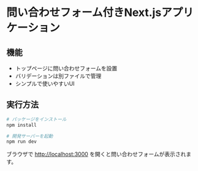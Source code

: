 # 問い合わせフォーム付きNext.jsアプリケーション

## 機能
- トップページに問い合わせフォームを設置
- バリデーションは別ファイルで管理
- シンプルで使いやすいUI

## 実行方法

```bash
# パッケージをインストール
npm install

# 開発サーバーを起動
npm run dev
```

ブラウザで [http://localhost:3000](http://localhost:3000) を開くと問い合わせフォームが表示されます。